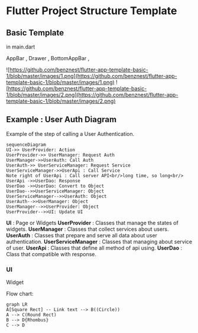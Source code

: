 
# Flutter Project Structure Template

## Basic Template
in main.dart

AppBar ,
Drawer ,
BottomAppBar ,

![https://github.com/benznest/flutter-app-template-basic-1/blob/master/images/1.png](https://github.com/benznest/flutter-app-template-basic-1/blob/master/images/1.png)
![https://github.com/benznest/flutter-app-template-basic-1/blob/master/images/2.png](https://github.com/benznest/flutter-app-template-basic-1/blob/master/images/2.png)


## Example : User Auth Diagram

Example of the step of calling a User Authentication.
```mermaid
sequenceDiagram
UI->> UserProvider: Action
UserProvider->> UserManager: Request Auth
UserManager->>UserAuth: Call Auth
UserAuth->> UserServiceManager: Request Service
UserServiceManager->>UserApi : Call Service
Note right of UserApi : Call server API<br/>long time, so long<br/>
UserApi ->>UserDao: Response
UserDao ->>UserDao: Convert to Object
UserDao-->>UserServiceManager: Object
UserServiceManager-->>UserAuth: Object
UserAuth-->>UserManager: Object
UserManager-->>UserProvider: Object
UserProvider-->>UI: Update UI
```
<b>UI</b> : Page or Widgets
<b>UserProvider</b> : Classes that manage the states of widgets.
<b>UserManager</b> : Classes that collect services about users.
<b>UserAuth</b> : Classes that prepare and serve all data about user authentication. 
<b>UserServiceManager</b> : Classes that managing about service of user. 
<b>UserApi</b> : Classes that define all method of api using.
<b>UserDao</b> : Class that compatible with response.

### UI 
Widget

Flow chart:

```mermaid
graph LR
A[Square Rect] -- Link text --> B((Circle))
A --> C(Round Rect)
B --> D{Rhombus}
C --> D
```
